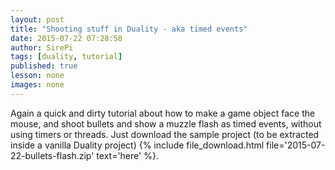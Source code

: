 ```yaml
---
layout: post
title: "Shooting stuff in Duality - aka timed events"
date: 2015-07-22 07:28:58
author: SirePi
tags: [duality, tutorial]
published: true
lesson: none
images: none
---
```

Again a quick and dirty tutorial about how to make a game object face the mouse, and shoot bullets and show a muzzle flash as timed events, without using timers or threads.
Just download the sample project (to be extracted inside a vanilla Duality project) {% include file_download.html file='2015-07-22-bullets-flash.zip' text='here' %}.
